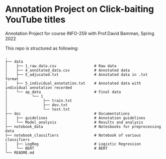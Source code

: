 # Annotation Project on Click-baiting YouTube titles
Annotation Project for course INFO-259 with Prof.David Bamman, Spring 2022

This repo is structured as following:

```
.
├── data                            
│    ├── 1_raw_data.csv                 # Raw data
│    ├── 4_annotated_data.csv           # Annotated data
│    ├── 5_adjucated.txt                # Annotated data in .txt format
│    ├── 5_individual_annotation.txt    # Annotated data with individual annotation recorded   
│    └── ap_data                        # Final data
│           └── 1 
│                ├── train.txt
│                ├── dev.txt
│                └── test.txt                  
├── doc                                 # Documentations
│    ├── guidelines                     # Annotation guidelines
│    └── Model_analysis                 # Results and analysis
├── notebook_data                       # Notesbooks for preprocessing data
├── notebook_classifiers                # Notebook of various classifiers
│    ├── LogReg                         # Logistic Regression
│    └── BERT                           # BERT
└── README.md
```